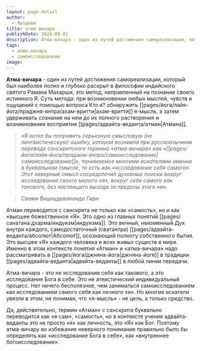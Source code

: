 ```yaml
---
layout: page-detail
author:
  - Яшодеви
title: атма-вичара
publishDate: 2024-09-01
description: Атма-вичара - один из путей достижения самореализации, который был наиболее полно и глубоко раскрыт в философии индийского святого Рамана Махарши, это метод, направленный на познание своего истинного Я.
tags:
  - атма-вичара
  - самоисследование
image:
---
```

**Атма-вичара** - один из путей достижения самореализации, который был наиболее полно и глубоко раскрыт в философии индийского святого Рамана Махарши, это метод, направленный на познание своего истинного Я. Суть метода: при возникновении любых мыслей, чувств и ощущений с помощью вопроса Кто я? обнаружить [[pages/йога/лайя-йога/праджня-янтра/ахам-вритти|ахам-вритти]] я-мысль, а затем удерживать сознание на нем до их полного растворения и возникновения восприятия [[pages/адвайта-веданта/атман|Атмана]].

>*«Я хотел бы поправить серьезную смысловую (не лингвистическую) ошибку, которая возникла при русскоязычном переводе санскритского термина «атма-вичара» как «[[pages/йога/лайя-йога/праджня-янтра/самоисследование|самоисследование]]», понимаемое многими искателями именно в буквальном смысле, то есть как «исследование себя самого». Этот неверный смысл сосредоточил духовные поиски вокруг исследования своего малого «я», вокруг себя самого как такового, без настоящего выхода за пределы этого «я».* 

>*Свами Вишнудевананда Гири*

Атман переводится с санскрита не только как «самость», но и как «высшее божественное «Я». Это одно из главных понятий [[pages/санатана дхарма/индуизм|индуизма]]. Это вечный, неизменный Дух внутри каждого, самодостаточный (сватантра) [[pages/адвайта-веданта/абсолют|Абсолют]], осознающий полноту собственного бытия. Это высшее «Я» каждого человека и всех живых существ в мире. Именно в этом контексте понятия «Атман» и «атма-вичара» надо рассматривать в [[pages/йога/джняна-йога|джняна-йоге]] в традиции [[pages/адвайта-веданта|адвайта-веданты]] в любой линии передачи.

 Атма-вичара - это не исследование себя как такового, а это исследование Бога в себе. Это не атеистический индивидуальный процесс. Нет ничего бесполезнее, чем заниматься самоисследованием как исследованием самого себя как личного «я». Но многие искатели увязли в этом, не понимая, что «я-мысль» - не цель, а только средство.

Да, действительно, термин «Атман» с санскрита буквально переводится как «я сам», «самость», но в контексте учения адвайта-веданты это не просто «я» как личность, это «Я» как Бог. Поэтому атма-вичару во избежание неверного понимания правильно было бы определять как «исследование Бога в себе», как «внутреннее богоисследование». 


